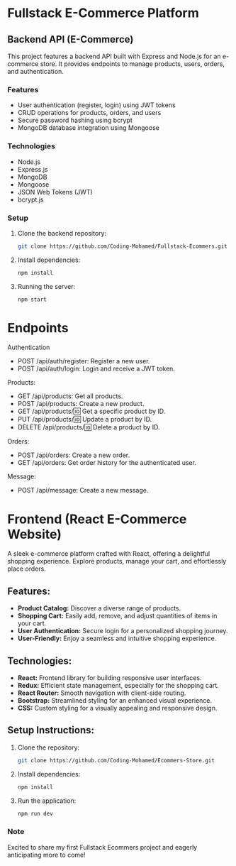 # Fullstack E-Commerce Platform

## Backend API (E-Commerce)

This project features a backend API built with Express and Node.js for an e-commerce store. It provides endpoints to manage products, users, orders, and authentication.

### Features

- User authentication (register, login) using JWT tokens
- CRUD operations for products, orders, and users
- Secure password hashing using bcrypt
- MongoDB database integration using Mongoose

### Technologies

- Node.js
- Express.js
- MongoDB
- Mongoose
- JSON Web Tokens (JWT)
- bcrypt.js

### Setup

1. Clone the backend repository:

   ```bash
   git clone https://github.com/Coding-Mohamed/Fullstack-Ecommers.git
   ```

2. Install dependencies:

   ```bash
   npm install
   ```

3. Running the server:

   ```bash
   npm start
   ```

# Endpoints

Authentication

- POST /api/auth/register: Register a new user.
- POST /api/auth/login: Login and receive a JWT token.

Products:

- GET /api/products: Get all products.
- POST /api/products: Create a new product.
- GET /api/products/:id: Get a specific product by ID.
- PUT /api/products/:id: Update a product by ID.
- DELETE /api/products/:id: Delete a product by ID.

Orders:

- POST /api/orders: Create a new order.
- GET /api/orders: Get order history for the authenticated user.

Message:

- POST /api/message: Create a new message.

# Frontend (React E-Commerce Website)

A sleek e-commerce platform crafted with React, offering a delightful shopping experience. Explore products, manage your cart, and effortlessly place orders.

## Features:

- **Product Catalog:** Discover a diverse range of products.
- **Shopping Cart:** Easily add, remove, and adjust quantities of items in your cart.
- **User Authentication:** Secure login for a personalized shopping journey.
- **User-Friendly:** Enjoy a seamless and intuitive shopping experience.

## Technologies:

- **React:** Frontend library for building responsive user interfaces.
- **Redux:** Efficient state management, especially for the shopping cart.
- **React Router:** Smooth navigation with client-side routing.
- **Bootstrap:** Streamlined styling for an enhanced visual experience.
- **CSS:** Custom styling for a visually appealing and responsive design.

## Setup Instructions:

1. Clone the repository:

   ```bash
   git clone https://github.com/Coding-Mohamed/Ecommers-Store.git
   ```

2. Install dependencies:

   ```bash
   npm install
   ```

3. Run the application:
   ```bash
   npm run dev
   ```

### Note

Excited to share my first Fullstack Ecommers project and eagerly anticipating more to come!
